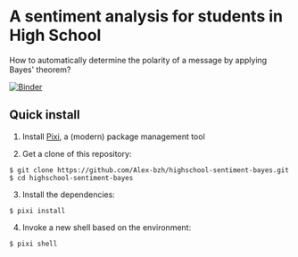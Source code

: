 # A sentiment analysis for students in High School

How to automatically determine the polarity of a message by applying Bayes' theorem?

[![Binder](https://mybinder.org/badge_logo.svg)](https://mybinder.org/v2/gh/Alex-bzh/highschool-sentiment-bayes/main)

## Quick install

1. Install [Pixi](https://pixi.sh/), a (modern) package management tool

2. Get a clone of this repository:

```
$ git clone https://github.com/Alex-bzh/highschool-sentiment-bayes.git
$ cd highschool-sentiment-bayes
```

3. Install the dependencies:

```
$ pixi install
```

4. Invoke a new shell based on the environment:

```
$ pixi shell
```
